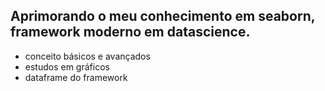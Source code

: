 ## Aprimorando o meu conhecimento em seaborn, framework moderno em datascience.

- conceito básicos e avançados 
- estudos em gráficos 
- dataframe do framework 
